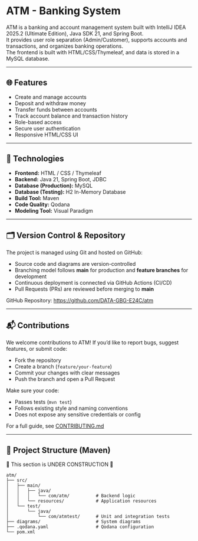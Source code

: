# ATM - Banking System

ATM is a banking and account management system built with IntelliJ IDEA 2025.2 (Ultimate Edition), Java SDK 21, and Spring Boot.  
It provides user role separation (Admin/Customer), supports accounts and transactions, and organizes banking operations.  
The frontend is built with HTML/CSS/Thymeleaf, and data is stored in a MySQL database.  

---

## 🌐 Features

- Create and manage accounts
- Deposit and withdraw money
- Transfer funds between accounts
- Track account balance and transaction history
- Role-based access
- Secure user authentication
- Responsive HTML/CSS UI

---

## 🧱 Technologies

- **Frontend:** HTML / CSS / Thymeleaf  
- **Backend:** Java 21, Spring Boot, JDBC  
- **Database (Production):** MySQL  
- **Database (Testing):** H2 In-Memory Database  
- **Build Tool:** Maven  
- **Code Quality:** Qodana  
- **Modeling Tool:** Visual Paradigm  

---

## 🗂️ Version Control & Repository  

The project is managed using Git and hosted on GitHub:  

- Source code and diagrams are version-controlled  
- Branching model follows **main** for production and **feature branches** for development  
- Continuous deployment is connected via GitHub Actions (CI/CD)  
- Pull Requests (PRs) are reviewed before merging to **main**  

GitHub Repository: https://github.com/DATA-GBG-E24C/atm  

---

## 📬 Contributions  

We welcome contributions to ATM! If you’d like to report bugs, suggest features, or submit code:  

- Fork the repository  
- Create a branch (`feature/your-feature`)  
- Commit your changes with clear messages  
- Push the branch and open a Pull Request  

Make sure your code:  

- Passes tests (`mvn test`)  
- Follows existing style and naming conventions  
- Does not expose any sensitive credentials or config  

For a full guide, see [CONTRIBUTING.md](./CONTRIBUTING.md)  

---

## 📁 Project Structure (Maven)
🚧 This section is UNDER CONSTRUCTION 🚧
```
atm/
├── src/
│   ├── main/
│   │   ├── java/
│   │   │   └── com/atm/          # Backend logic
│   │   └── resources/            # Application resources
│   └── test/
│       └── java/
│           └── com/atmtest/      # Unit and integration tests
├── diagrams/                     # System diagrams
├── .qodana.yaml                  # Qodana configuration
└── pom.xml
